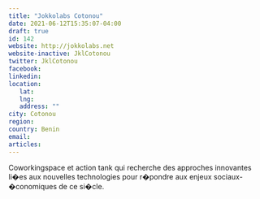 ```yaml
---
title: "Jokkolabs Cotonou"
date: 2021-06-12T15:35:07-04:00
draft: true
id: 142
website: http://jokkolabs.net
website-inactive: JklCotonou
twitter: JklCotonou
facebook: 
linkedin: 
location: 
   lat: 
   lng: 
   address: ""
city: Cotonou
region: 
country: Benin
email: 
articles:
---
```

Coworkingspace et action tank qui recherche des approches innovantes li�es aux nouvelles technologies pour r�pondre aux enjeux sociaux-�conomiques de ce si�cle.
